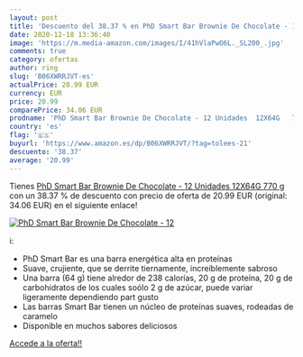 ```yaml
---
layout: post
title: 'Descuento del 38.37 % en PhD Smart Bar Brownie De Chocolate - 12 '
date: 2020-12-18 13:36:40
image: 'https://m.media-amazon.com/images/I/41hVlaPwO6L._SL200_.jpg'
comments: true
category: ofertas
author: ring
slug: 'B06XWRRJVT-es'
actualPrice: 20.99 EUR
currency: EUR
price: 20.99
comparePrice: 34.06 EUR
prodname: 'PhD Smart Bar Brownie De Chocolate - 12 Unidades  12X64G   770 g'
country: 'es'
flag: '🇪🇸'
buyurl: 'https://www.amazon.es/dp/B06XWRRJVT/?tag=tolees-21'
descuento: '38.37'
average: '20.99'
---
```


Tienes [PhD Smart Bar Brownie De Chocolate - 12 Unidades  12X64G   770 g](https://www.amazon.es/dp/B06XWRRJVT/?tag=tolees-21) con un 38.37 % de descuento con precio de oferta de 20.99 EUR (original: 34.06 EUR) en el siguiente enlace!

[![PhD Smart Bar Brownie De Chocolate - 12 ](https://m.media-amazon.com/images/I/41hVlaPwO6L._SL200_.jpg)](https://www.amazon.es/dp/B06XWRRJVT/?tag=tolees-21)

ℹ️:

- PhD Smart Bar es una barra energética alta en proteínas
- Suave, crujiente, que se derrite tiernamente, increíblemente sabroso
- Una barra (64 g) tiene alredor de 238 calorías, 20 g de proteína, 20 g de carbohidratos de los cuales soólo 2 g de azúcar, puede variar ligeramente dependiendo part gusto
- Las barras Smart Bar tienen un núcleo de proteínas suaves, rodeadas de caramelo
- Disponible en muchos sabores deliciosos

[Accede a la oferta!!](https://www.amazon.es/dp/B06XWRRJVT/?tag=tolees-21)
